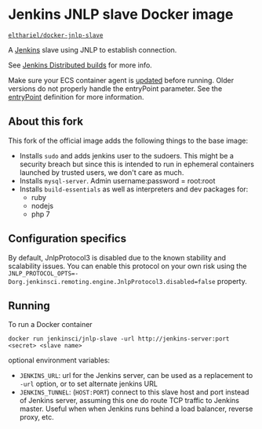 # Jenkins JNLP slave Docker image

[`elthariel/docker-jnlp-slave`](https://hub.docker.com/r/elthariel/docker-jnlp-slave/)

A [Jenkins](https://jenkins-ci.org) slave using JNLP to establish connection.

See [Jenkins Distributed builds](https://wiki.jenkins-ci.org/display/JENKINS/Distributed+builds) for more info.

Make sure your ECS container agent is [updated](http://docs.aws.amazon.com/AmazonECS/latest/developerguide/ecs-agent-update.html) before running. Older versions do not properly handle the entryPoint parameter. See the [entryPoint](http://docs.aws.amazon.com/AmazonECS/latest/developerguide/task_definition_parameters.html#container_definitions) definition for more information.

## About this fork

This fork of the official image adds the following things to the base image:

 - Installs `sudo` and adds jenkins user to the sudoers. This might be
   a security breach but since this is intended to run in ephemeral containers
   launched by trusted users, we don't care as much.
 - Installs `mysql-server`. Admin username:password = root:root
 - Installs `build-essentials` as well as interpreters and dev packages for:
   - ruby
   - nodejs
   - php 7


## Configuration specifics

By default, JnlpProtocol3 is disabled due to the known stability and scalability issues.
You can enable this protocol on your own risk using the
<code>JNLP_PROTOCOL_OPTS=-Dorg.jenkinsci.remoting.engine.JnlpProtocol3.disabled=false</code> property.

## Running

To run a Docker container

    docker run jenkinsci/jnlp-slave -url http://jenkins-server:port <secret> <slave name>

optional environment variables:

* `JENKINS_URL`: url for the Jenkins server, can be used as a replacement to `-url` option, or to set alternate jenkins URL
* `JENKINS_TUNNEL`: (`HOST:PORT`) connect to this slave host and port instead of Jenkins server, assuming this one do route TCP traffic to Jenkins master. Useful when when Jenkins runs behind a load balancer, reverse proxy, etc.
